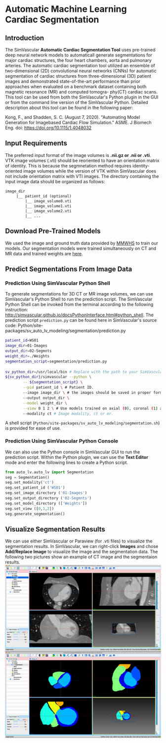 # Automatic Machine Learning Cardiac Segmentation

## Introduction 

The SimVascular **Automatic Cardiac Segmentation Tool** uses pre-trained deep neural network models to automaticall generate segmentations for major cardiac structures, the four heart chambers, aorta and pulmonary arteries. The automatic cardiac segmentation tool utilized an ensemble of two-dimensional (2D) convolutional neural networks (CNNs) for automatic segmentation of cardiac structures from three-dimensional (3D) patient images and demonstrated state-of-the-art performance than prior approaches when evaluated on a benchmark dataset containing both magnetic resonance (MR) and computed tomogra- phy(CT) cardiac scans. This tool can be used from both the SimVascular's Python plugin in the GUI or from the command line version of the SimVascular Python. Detailed description about this tool can be found in the following paper:

Kong, F., and Shadden, S. C. (August 7, 2020). "Automating Model Generation for Imagebased Cardiac Flow Simulation." ASME. J Biomech Eng. doi: https://doi.org/10.1115/1.4048032

## Input Requirements
The preferred input format of the image volumes is **.nii.gz or .nii or .vti**. VTK image volumes (.vti) should be reoriented to have an orientation matrix of identity. This is because the segmnetation method requires identity-oriented image volumes while the version of VTK within SimVascular does not include orientation matrix with VTI images.
The directory containing the input image data should be organized as follows:

```
image_dir
     |__ patient_id (optional)
         |__ image_volume0.vti
         |__ image_volume1.vti
         |__ image_volume2.vti
         |__ ...
```
## Download  Pre-Trained Models
We used the image and ground truth data provided by [MMWHS](https://zmiclab.github.io/projects/mmwhs/) to train our models. 
Our segmentation models were trained simultaneously on CT and MR data and trained weights are [here](https://drive.google.com/open?id=162Xr5OezSZL-0K3aoYO7WnHWuGTEXkkj). 

## Predict Segmentations From Image Data

### Prediction Using SimVascular Python Shell

To generate segmentations for 3D CT or MR image volumes, we can use SimVascular's Python Shell to run the prediction script. The SimVascular Python Shell can be invoked from the terminal according to the following instruction: http://simvascular.github.io/docsPythonInterface.html#python_shell. The prediction script `prediction.py` can be found here in SimVascular's source code: Python/site-packages/sv_auto_lv_modeling/segmentation/prediction.py

```bash
patient_id=WS01 
image_dir=01-Images
output_dir=02-Segmnts
weight_dir=./Weights 
segmentation_script=segmentation/prediction.py

sv_python_dir=/usr/local/bin # Replace with the path to your SimVascular installation.
${sv_python_dir}/simvascular --python \
        -- ${segmentation_script} \
        --pid patient_id \ # Patient ID.
        --image image_dir \ # the images should be saved in proper format in a folder named as patient_id within image_dir. 
        --output output_dir \
        --model weight_dir \
        --view 0 1 2 \ # Use models trained on axial (0), coronal (1) and/or sagittal (2) view[s].
        --modality ct # Image modality, ct or mr.
```
A shell script (`Python/site-packages/sv_auto_lv_modeling/segmentation.sh`) is provided for ease of use. 

### Prediction Using SimVascular Python Console

We can also use the Python console in SimVascular GUI to run the prediction script. Within the Python plugin, we can use the **Text Editor** mode and enter the following lines to create a Python script. 

```Python
from auto_lv.auto_lv import Segmentation
seg = Segmentation()
seg.set_modality('ct')
seg.set_patient_id ('WS01')
seg.set_image_directory ('01-Images')
seg.set_output_directory ('02-Segmnts')
seg.set_model_directory (['Weights'])
seg.set_view ([0,1,2])
seg.generate_segmentation()
```

## Visualize Segmentation Results

We can use either SimVascular or Paraview (for .vti files) to visualize the segmentation results. In SimVascular, we can right-click **Images** and chose **Add/Replace Image** to visualize the image and the segmentation data. The following two pictures show an example of CT image and the segmentaion results. 
![images](imgs/images.png)
![segmentation](imgs/segmentation.png)
